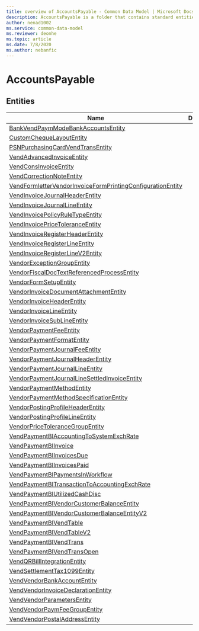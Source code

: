 ```yaml
---
title: overview of AccountsPayable - Common Data Model | Microsoft Docs
description: AccountsPayable is a folder that contains standard entities related to the Common Data Model.
author: nenad1002
ms.service: common-data-model
ms.reviewer: deonhe
ms.topic: article
ms.date: 7/8/2020
ms.author: nebanfic
---
```


# AccountsPayable


## Entities

|Name|Description|
|---|---|
|[BankVendPaymModeBankAccountsEntity](BankVendPaymModeBankAccountsEntity.md)||
|[CustomChequeLayoutEntity](CustomChequeLayoutEntity.md)||
|[PSNPurchasingCardVendTransEntity](PSNPurchasingCardVendTransEntity.md)||
|[VendAdvancedInvoiceEntity](VendAdvancedInvoiceEntity.md)||
|[VendConsInvoiceEntity](VendConsInvoiceEntity.md)||
|[VendCorrectionNoteEntity](VendCorrectionNoteEntity.md)||
|[VendFormletterVendorInvoiceFormPrintingConfigurationEntity](VendFormletterVendorInvoiceFormPrintingConfigurationEntity.md)||
|[VendInvoiceJournalHeaderEntity](VendInvoiceJournalHeaderEntity.md)||
|[VendInvoiceJournalLineEntity](VendInvoiceJournalLineEntity.md)||
|[VendInvoicePolicyRuleTypeEntity](VendInvoicePolicyRuleTypeEntity.md)||
|[VendInvoicePriceToleranceEntity](VendInvoicePriceToleranceEntity.md)||
|[VendInvoiceRegisterHeaderEntity](VendInvoiceRegisterHeaderEntity.md)||
|[VendInvoiceRegisterLineEntity](VendInvoiceRegisterLineEntity.md)||
|[VendInvoiceRegisterLineV2Entity](VendInvoiceRegisterLineV2Entity.md)||
|[VendorExceptionGroupEntity](VendorExceptionGroupEntity.md)||
|[VendorFiscalDocTextReferencedProcessEntity](VendorFiscalDocTextReferencedProcessEntity.md)||
|[VendorFormSetupEntity](VendorFormSetupEntity.md)||
|[VendorInvoiceDocumentAttachmentEntity](VendorInvoiceDocumentAttachmentEntity.md)||
|[VendorInvoiceHeaderEntity](VendorInvoiceHeaderEntity.md)||
|[VendorInvoiceLineEntity](VendorInvoiceLineEntity.md)||
|[VendorInvoiceSubLineEntity](VendorInvoiceSubLineEntity.md)||
|[VendorPaymentFeeEntity](VendorPaymentFeeEntity.md)||
|[VendorPaymentFormatEntity](VendorPaymentFormatEntity.md)||
|[VendorPaymentJournalFeeEntity](VendorPaymentJournalFeeEntity.md)||
|[VendorPaymentJournalHeaderEntity](VendorPaymentJournalHeaderEntity.md)||
|[VendorPaymentJournalLineEntity](VendorPaymentJournalLineEntity.md)||
|[VendorPaymentJournalLineSettledInvoiceEntity](VendorPaymentJournalLineSettledInvoiceEntity.md)||
|[VendorPaymentMethodEntity](VendorPaymentMethodEntity.md)||
|[VendorPaymentMethodSpecificationEntity](VendorPaymentMethodSpecificationEntity.md)||
|[VendorPostingProfileHeaderEntity](VendorPostingProfileHeaderEntity.md)||
|[VendorPostingProfileLineEntity](VendorPostingProfileLineEntity.md)||
|[VendorPriceToleranceGroupEntity](VendorPriceToleranceGroupEntity.md)||
|[VendPaymentBIAccountingToSystemExchRate](VendPaymentBIAccountingToSystemExchRate.md)||
|[VendPaymentBIInvoice](VendPaymentBIInvoice.md)||
|[VendPaymentBIInvoicesDue](VendPaymentBIInvoicesDue.md)||
|[VendPaymentBIInvoicesPaid](VendPaymentBIInvoicesPaid.md)||
|[VendPaymentBIPaymentsInWorkflow](VendPaymentBIPaymentsInWorkflow.md)||
|[VendPaymentBITransactionToAccountingExchRate](VendPaymentBITransactionToAccountingExchRate.md)||
|[VendPaymentBIUtilizedCashDisc](VendPaymentBIUtilizedCashDisc.md)||
|[VendPaymentBIVendorCustomerBalanceEntity](VendPaymentBIVendorCustomerBalanceEntity.md)||
|[VendPaymentBIVendorCustomerBalanceEntityV2](VendPaymentBIVendorCustomerBalanceEntityV2.md)||
|[VendPaymentBIVendTable](VendPaymentBIVendTable.md)||
|[VendPaymentBIVendTableV2](VendPaymentBIVendTableV2.md)||
|[VendPaymentBIVendTrans](VendPaymentBIVendTrans.md)||
|[VendPaymentBIVendTransOpen](VendPaymentBIVendTransOpen.md)||
|[VendQRBillIntegrationEntity](VendQRBillIntegrationEntity.md)||
|[VendSettlementTax1099Entity](VendSettlementTax1099Entity.md)||
|[VendVendorBankAccountEntity](VendVendorBankAccountEntity.md)||
|[VendVendorInvoiceDeclarationEntity](VendVendorInvoiceDeclarationEntity.md)||
|[VendVendorParametersEntity](VendVendorParametersEntity.md)||
|[VendVendorPaymFeeGroupEntity](VendVendorPaymFeeGroupEntity.md)||
|[VendVendorPostalAddressEntity](VendVendorPostalAddressEntity.md)||
